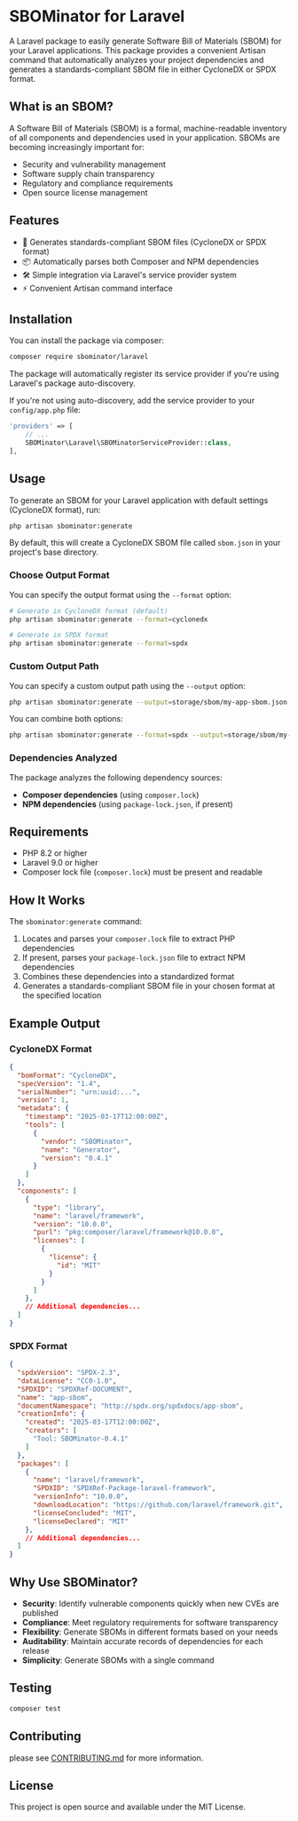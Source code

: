 # SBOMinator for Laravel

A Laravel package to easily generate Software Bill of Materials (SBOM) for your Laravel applications. This package provides a convenient Artisan command that automatically analyzes your project dependencies and generates a standards-compliant SBOM file in either CycloneDX or SPDX format.

## What is an SBOM?

A Software Bill of Materials (SBOM) is a formal, machine-readable inventory of all components and dependencies used in your application. SBOMs are becoming increasingly important for:

- Security and vulnerability management
- Software supply chain transparency
- Regulatory and compliance requirements
- Open source license management

## Features

- 🔄 Generates standards-compliant SBOM files (CycloneDX or SPDX format)
- 📦 Automatically parses both Composer and NPM dependencies
- 🛠️ Simple integration via Laravel's service provider system
- ⚡ Convenient Artisan command interface

## Installation

You can install the package via composer:

```bash
composer require sbominator/laravel
```

The package will automatically register its service provider if you're using Laravel's package auto-discovery.

If you're not using auto-discovery, add the service provider to your `config/app.php` file:

```php
'providers' => [
    // ...
    SBOMinator\Laravel\SBOMinatorServiceProvider::class,
],
```

## Usage

To generate an SBOM for your Laravel application with default settings (CycloneDX format), run:

```bash
php artisan sbominator:generate
```

By default, this will create a CycloneDX SBOM file called `sbom.json` in your project's base directory.

### Choose Output Format

You can specify the output format using the `--format` option:

```bash
# Generate in CycloneDX format (default)
php artisan sbominator:generate --format=cyclonedx

# Generate in SPDX format
php artisan sbominator:generate --format=spdx
```

### Custom Output Path

You can specify a custom output path using the `--output` option:

```bash
php artisan sbominator:generate --output=storage/sbom/my-app-sbom.json
```

You can combine both options:

```bash
php artisan sbominator:generate --format=spdx --output=storage/sbom/my-app-spdx.json
```

### Dependencies Analyzed

The package analyzes the following dependency sources:

- **Composer dependencies** (using `composer.lock`)
- **NPM dependencies** (using `package-lock.json`, if present)

## Requirements

- PHP 8.2 or higher
- Laravel 9.0 or higher
- Composer lock file (`composer.lock`) must be present and readable

## How It Works

The `sbominator:generate` command:

1. Locates and parses your `composer.lock` file to extract PHP dependencies
2. If present, parses your `package-lock.json` file to extract NPM dependencies
3. Combines these dependencies into a standardized format
4. Generates a standards-compliant SBOM file in your chosen format at the specified location

## Example Output

### CycloneDX Format

```json
{
  "bomFormat": "CycloneDX",
  "specVersion": "1.4",
  "serialNumber": "urn:uuid:...",
  "version": 1,
  "metadata": {
    "timestamp": "2025-03-17T12:00:00Z",
    "tools": [
      {
        "vendor": "SBOMinator",
        "name": "Generator",
        "version": "0.4.1"
      }
    ]
  },
  "components": [
    {
      "type": "library",
      "name": "laravel/framework",
      "version": "10.0.0",
      "purl": "pkg:composer/laravel/framework@10.0.0",
      "licenses": [
        {
          "license": {
            "id": "MIT"
          }
        }
      ]
    },
    // Additional dependencies...
  ]
}
```

### SPDX Format

```json
{
  "spdxVersion": "SPDX-2.3",
  "dataLicense": "CC0-1.0",
  "SPDXID": "SPDXRef-DOCUMENT",
  "name": "app-sbom",
  "documentNamespace": "http://spdx.org/spdxdocs/app-sbom",
  "creationInfo": {
    "created": "2025-03-17T12:00:00Z",
    "creators": [
      "Tool: SBOMinator-0.4.1"
    ]
  },
  "packages": [
    {
      "name": "laravel/framework",
      "SPDXID": "SPDXRef-Package-laravel-framework",
      "versionInfo": "10.0.0",
      "downloadLocation": "https://github.com/laravel/framework.git",
      "licenseConcluded": "MIT",
      "licenseDeclared": "MIT"
    },
    // Additional dependencies...
  ]
}
```

## Why Use SBOMinator?

- **Security**: Identify vulnerable components quickly when new CVEs are published
- **Compliance**: Meet regulatory requirements for software transparency
- **Flexibility**: Generate SBOMs in different formats based on your needs
- **Auditability**: Maintain accurate records of dependencies for each release
- **Simplicity**: Generate SBOMs with a single command

## Testing

```bash
composer test
```

## Contributing

please see [CONTRIBUTING.md](CONTRIBUTING.md) for more information.

## License

This project is open source and available under the MIT License.
